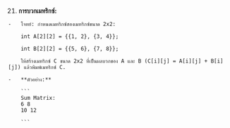 21.  **การบวกเมทริกซ์:**
    
    -   โจทย์: กำหนดเมทริกซ์สองเมทริกซ์ขนาด 2x2:
        
        int A[2][2] = {{1, 2}, {3, 4}};
        
        int B[2][2] = {{5, 6}, {7, 8}};
        
        ให้สร้างเมทริกซ์ C ขนาด 2x2 ที่เป็นผลบวกของ A และ B (C[i][j] = A[i][j] + B[i][j]) แล้วพิมพ์เมทริกซ์ C.
        
    -   **ตัวอย่าง:**
        
        ```
        Sum Matrix:
        6 8
        10 12
        
        ```
        